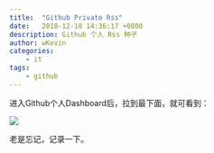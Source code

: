 ```yaml
---
title:  "Github Private Rss"
date:   2018-12-18 14:36:17 +0800
description: Github 个人 Rss 种子
author: wKevin
categories: 
    - it
tags:
    - github
---
```


进入Github个人Dashboard后，拉到最下面，就可看到：

![](/images/2018-12-18-Githu.Private.Rss/screenshot.png)

老是忘记，记录一下。